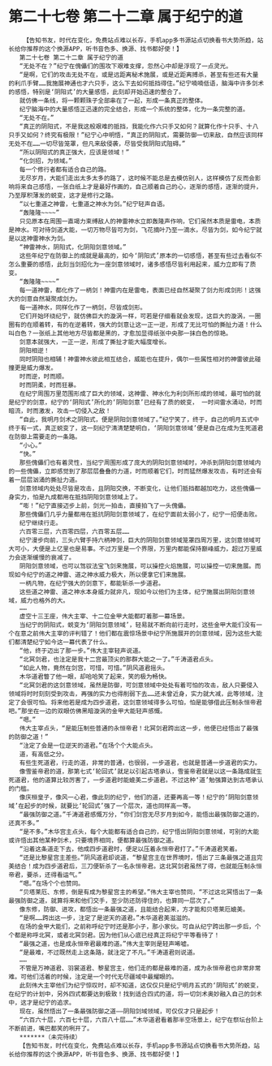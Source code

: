 # 第二十七卷 第二十二章 属于纪宁的道
        【告知书友，时代在变化，免费站点难以长存，手机app多书源站点切换看书大势所趋，站长给你推荐的这个换源APP，听书音色多、换源、找书都好使！】
       第二十七卷 第二十二章 属于纪宁的道
       “无处不在？”纪宁在傀儡们的围攻下艰难支撑，忽然心中却是浮现了一点灵光。
       “是啊，它们的攻击无处不在，或是远距离秘术施展，或是近距离搏杀，甚至有些还有大量的利爪手臂……我施展神通也才六只手，这么下去如何抵挡得住。”纪宁喃喃低语，脑海中许多剑术的感悟，特别是‘阴阳式’的大量感悟，此刻却开始迅速的整合了。
       就仿佛一条线，将一颗颗珠子全部串在了一起，形成一条真正的整体。
       纪宁脑海中的大量感悟正迅速的完全结合，形成一个系统的整体，化为一条完整的道。
       “无处不在。”
       “真正的阴阳式，不是我这般艰难的抵挡，我能化作六只手又如何？就算化作十只手、十八只手又如何？终究有极限！”纪宁心中明悟，“真正的阴阳式，需要防御一切来敌，自然应该同样无处不在……一切尽皆笼罩，但凡来敌侵袭，尽皆受我阴阳式阻碍。”
       “所以阴阳式的真正强大，应该是领域！”
       “化剑招，为领域。”
       每一个修行者都有适合自己的路。
       无尽岁月，大能们走出太多太多的路了，这时候不能总是去模仿别人，这样模仿了反而会影响将来自己感悟，一张白纸上才是最好作画的，自己顺着自己的心，逐渐的感悟，逐渐的提升，乃至厚积薄发的蜕变，这才是修行之路。
       “以七重道之神雷，七重道之神水为剑。”纪宁轻声自语。
       “轰隆隆~~~~”
       只见原本在周围一直竭力束缚敌人的神雷神水立即轰隆声作响，它们虽然本质是雷电，本质是神水。可对待剑道大能，一切万物尽皆可为剑，飞花摘叶乃至一滴水，尽皆为剑，如今纪宁就是以这神雷神水为剑。
       “神雷神水，阴阳式，化阴阳剑意领域。”
       这些年纪宁在防御上的成就是最高的，如今‘阴阳式’原本的一切感悟，甚至有些过去看似不怎么重要的感悟，此刻当剑招化为一座剑意领域时，诸多感悟尽皆利用起来，威力立即有了质变。
       “轰隆隆~~~~”
       每一道神雷，都化作了一柄剑！神雷内在是雷电，表面已经自然凝聚了剑力形成剑形！这强大的剑意自然凝聚成剑力。
       每一道神水，同样化作了一柄剑，尽皆成剑形。
       它们开始环绕纪宁，就仿佛巨大的漩涡一样，可若是仔细看就会发现，这巨大的漩涡，一圈圈有的在顺着转，有的在逆着转，强大的剑意让这一正一逆，形成了无比可怕的撕扯力道！什么叫白色？一张纸上其他地方尽皆都是黑的，才愈加显得纸张中央那一抹白色的惊艳。
       剑意本就强大，一正一逆，形成了撕扯才能大幅度增长。
       阴阳相逆！
       同时阴阳也相辅！神雷神水彼此相互结合，威能也在提升，偶尔一些属性相对的神雷彼此碰撞更是威力爆发。
       时而逆，时而顺。
       时而阴柔，时而狂暴。
       在纪宁周围万里范围形成了巨大的领域，这神雷、神水化为利剑所形成的领域，最可怕的就是纪宁的剑意，纪宁的‘阴阳式’所化的‘阴阳剑意’已经有了质的蜕变， 一时间雷水涌动，时而暗流，时而激发，攻击一切侵入之敌！
       “自此，我明月剑术之阴阳式，便是阴阳剑意领域了。”纪宁笑了，终于，自己的明月五式中终于有一式，真正蜕变了，这一刻纪宁清清楚楚明白，‘阴阳剑意领域’便是自己在成为生死道君在防御上需要走的一条路。
       “小心。”
       “快。”
       那些傀儡们也有着灵性，当纪宁周围形成了庞大的阴阳剑意领域时，冲杀到阴阳剑意领域内的一些傀儡，立即感觉到了那层层叠叠的力道，时而顺着它们，时而猛然爆发攻击，有时还会有着一层层汹涌的撕扯力道。
       剑意领域内处处尽皆是攻击，且阴阳交换，不断变化，让他们抵挡都越加吃力，这些傀儡一身实力，怕是九成都用在抵挡阴阳剑意领域上了。
       “嘭！”纪宁直接迈步上前，剑光一拍击，直接拍飞了一头傀儡。
       那些傀儡们几乎力量都用在抵抗阴阳剑意领域了，在纪宁面前太弱小了，纪宁一招便击败。
       纪宁继续行走。
       六百零三层，六百零四层，六百零五层……
       纪宁漫步向前，三头六臂手持六柄神剑，巨大的阴阳剑意领域笼罩四周万里，这剑意领域可大可小，大便是上亿里也是易事。不过万里是一个界限，万里内都能保持巅峰威力，超过万里威力会逐渐缓慢的衰减了。
       阴阳剑意领域，也可以驾驭法宝飞剑来施展，可以操控火焰施展，可以操控一切来施展。而现如今纪宁的道之神雷、道之神水威力极大，所以便拿它们来施展。
       一柄凡物，在纪宁强大的剑意下，都能斩杀一步道君。
       这些道之神雷、道之神水本身威力就非凡，现如今以他们为主体，纪宁施展出阴阳剑意领域，威力也格外的大。
       ……
       虚空十三王座，伟大主宰、十二位金甲大能都盯着那一幕场景。
       当纪宁的阴阳式，蜕变为‘阴阳剑意领域’，轻易就不断向前行走时，这些金甲大能们没有一个在意之前伟大主宰的评判错了！他们都在震惊场景中纪宁所施展开的剑意领域，因为这些大能们都清楚纪宁如今这一幕代表了什么。
       “他，终于迈出了那一步。”伟大主宰轻声说道。
       “北冥剑君，也注定是我十二宫最顶尖的那群大能之一了。”千涛道君点头。
       “如此人物，竟然在剑宫，可惜，可惜。”阴风道君摇头。
       木华道君瞥了他一眼，却哈哈笑了起来，笑的极为畅快。
       “北冥剑君的这剑意领域，虽然是防御，可剑意领域中处处有着可怕的攻击，敌人只要侵入领域将时时刻刻受到攻击，再强的实力也得削弱下去……还未曾近身，实力就大减，此等领域，注定了会很可怕。将来他若是成为四步道君，这剑意领域得多么可怕，怕是能够借此压制永恒帝君吧。”那坐在一边的双眼仿佛黑暗漩涡的金甲大能轻声感慨。
       “嗯。”
       伟大主宰点头，“是能压制些普通的永恒帝君！北冥剑君跨出这一步，他便已经悟出了最强的防御之道！”
       “注定了会是一位逆天的道君。”在场个个大能点头。
       道，有高低之分。
       有些生死道君，行走的道，非常的普通，也很弱，一步道君，也就是普通一步道君的实力。
       像雪鉴帝君的道，那第七式‘轮回式’就足以引起古塔承认，雪鉴帝君就是以这一条路成就生死道君，他的道算比较厉害了，一步道君时能媲美二步道君。不过这种‘道’勉强算达到古塔承认的门槛。
       像庆桓皇子，像风一心君，像此刻的纪宁，他们的道，还要再高一等！纪宁的‘阴阳剑意领域’在起步的时候，就要比‘轮回式’强了一个层次，道也同样高一等。
       “最强防御之道。”千涛道君感慨万分，“你们剑宫无尽岁月到如今，能悟出最强防御之道的，还真不多。”
       “是不多。”木华宫主点头，每个大能都有适合自己的，纪宁悟出阴阳剑意领域，可别的大能或许悟出其他某种剑术，只要境界相同，便都算最强防御之道。
       “沿着这条道走下去，他成四步道君时，便足以压着永恒帝君打了。”千涛道君笑着。
       “还是比黎星宫主差些。”阴风道君却说道，“黎星宫主在世界境时，悟出了三条最强之道且完美结合！成为四步道君后，三刀便斩杀了一名永恒帝君。这北冥剑君虽然了得，也就能压制永恒帝君，要杀，还得看运气。”
       “嗯。”在场个个也赞同。
       “贝塔莱厄、东修，倒是有成为黎星宫主的希望。”伟大主宰也赞同，“不过这北冥悟出了一条最强防御之道，就算将来和他们交手，至少防还防得住的，也算同一层次了。”
       像东修，防御、进攻，都悟出一条最强之道，且能结合起来，方才能和贝塔莱厄媲美。
       “是啊……跨出这一步，注定了是逆天的道君。”木华道君美滋滋的。
       在场的金甲大能们，之前称呼纪宁时还是那小子，那小家伙。可自从纪宁跨出那一步后，个个都是称呼北冥，或者北冥剑君。因为他们从心底已经真正将纪宁平等看待了！
       “最强之道，也是成永恒帝君最难的道。”伟大主宰则是轻声唏嘘。
       “是最难，不过既然走上这条路，就注定了不凡。”千涛道君则说道。
       ……
       不管是万神道君、羽裳道君、黎星宫主，他们走的都是最难的道，成为永恒帝君也非常非常难。可他们活着的时候，注定是一个时代无尽疆域中最耀眼的。
       此刻伟大主宰他们为纪宁惊叹时，却不知道，这仅仅只是纪宁明月五式的‘阴阳式’的蜕变，在纪宁的计划中，另外四式都要达到极致！找到适合四式的道，将一切剑术奥妙融入自己的剑术中，这才是纪宁的追求。
       现在，虽然悟出了一条最强防御之道——阴阳剑域领域，可仅仅才只是起步！
       “六百六十层，六百七十层，六百八十层……”木华道君看着那半空场景上，纪宁在祭坛台阶上不断前进，嘴巴都笑的咧开了。
       *******（未完待续）
       【告知书友，时代在变化，免费站点难以长存，手机app多书源站点切换看书大势所趋，站长给你推荐的这个换源APP，听书音色多、换源、找书都好使！】